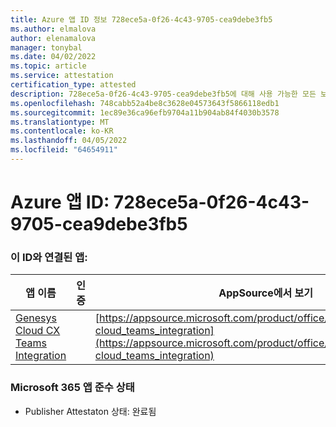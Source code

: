 ```yaml
---
title: Azure 앱 ID 정보 728ece5a-0f26-4c43-9705-cea9debe3fb5
ms.author: elmalova
author: elenamalova
manager: tonybal
ms.date: 04/02/2022
ms.topic: article
ms.service: attestation
certification_type: attested
description: 728ece5a-0f26-4c43-9705-cea9debe3fb5에 대해 사용 가능한 모든 보안 및 규정 준수 정보입니다.
ms.openlocfilehash: 748cabb52a4be8c3628e04573643f5866118edb1
ms.sourcegitcommit: 1ec89e36ca96efb9704a11b904ab84f4030b3578
ms.translationtype: MT
ms.contentlocale: ko-KR
ms.lasthandoff: 04/05/2022
ms.locfileid: "64654911"
---
```

# <a name="azure-app-id-728ece5a-0f26-4c43-9705-cea9debe3fb5"></a>Azure 앱 ID: 728ece5a-0f26-4c43-9705-cea9debe3fb5


### <a name="apps-associated-with-this-id"></a>이 ID와 연결된 앱:
| **앱 이름** | **인증** | **AppSource에서 보기** |
|--------------|---------------|-----------------------|
| [Genesys Cloud CX Teams Integration](../forward/genesyslabs.genesys-cloud_teams_integration.md) |  | [https://appsource.microsoft.com/product/office/genesyslabs.genesys-cloud_teams_integration](https://appsource.microsoft.com/product/office/genesyslabs.genesys-cloud_teams_integration) |

### <a name="microsoft-365-app-compliance-status"></a>Microsoft 365 앱 준수 상태
- Publisher Attestaton 상태: 완료됨
